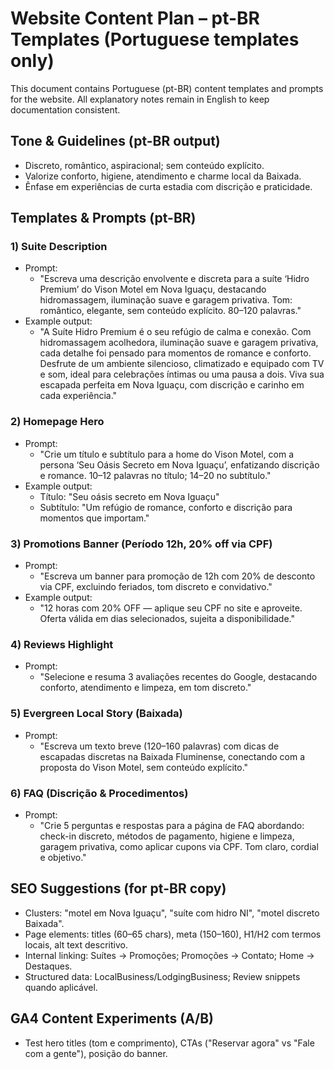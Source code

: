 # Website Content Plan – pt-BR Templates (Portuguese templates only)

This document contains Portuguese (pt-BR) content templates and prompts for the website. All explanatory notes remain in English to keep documentation consistent.

## Tone & Guidelines (pt-BR output)
- Discreto, romântico, aspiracional; sem conteúdo explícito.
- Valorize conforto, higiene, atendimento e charme local da Baixada.
- Ênfase em experiências de curta estadia com discrição e praticidade.

## Templates & Prompts (pt-BR)

### 1) Suite Description
- Prompt:
  - "Escreva uma descrição envolvente e discreta para a suíte ‘Hidro Premium’ do Vison Motel em Nova Iguaçu, destacando hidromassagem, iluminação suave e garagem privativa. Tom: romântico, elegante, sem conteúdo explícito. 80–120 palavras."
- Example output:
  - "A Suíte Hidro Premium é o seu refúgio de calma e conexão. Com hidromassagem acolhedora, iluminação suave e garagem privativa, cada detalhe foi pensado para momentos de romance e conforto. Desfrute de um ambiente silencioso, climatizado e equipado com TV e som, ideal para celebrações íntimas ou uma pausa a dois. Viva sua escapada perfeita em Nova Iguaçu, com discrição e carinho em cada experiência."

### 2) Homepage Hero
- Prompt:
  - "Crie um título e subtítulo para a home do Vison Motel, com a persona ‘Seu Oásis Secreto em Nova Iguaçu’, enfatizando discrição e romance. 10–12 palavras no título; 14–20 no subtítulo."
- Example output:
  - Título: "Seu oásis secreto em Nova Iguaçu"
  - Subtítulo: "Um refúgio de romance, conforto e discrição para momentos que importam."

### 3) Promotions Banner (Período 12h, 20% off via CPF)
- Prompt:
  - "Escreva um banner para promoção de 12h com 20% de desconto via CPF, excluindo feriados, tom discreto e convidativo."
- Example output:
  - "12 horas com 20% OFF — aplique seu CPF no site e aproveite. Oferta válida em dias selecionados, sujeita a disponibilidade."

### 4) Reviews Highlight
- Prompt:
  - "Selecione e resuma 3 avaliações recentes do Google, destacando conforto, atendimento e limpeza, em tom discreto."

### 5) Evergreen Local Story (Baixada)
- Prompt:
  - "Escreva um texto breve (120–160 palavras) com dicas de escapadas discretas na Baixada Fluminense, conectando com a proposta do Vison Motel, sem conteúdo explícito."

### 6) FAQ (Discrição & Procedimentos)
- Prompt:
  - "Crie 5 perguntas e respostas para a página de FAQ abordando: check-in discreto, métodos de pagamento, higiene e limpeza, garagem privativa, como aplicar cupons via CPF. Tom claro, cordial e objetivo."

## SEO Suggestions (for pt-BR copy)
- Clusters: "motel em Nova Iguaçu", "suíte com hidro NI", "motel discreto Baixada".
- Page elements: titles (60–65 chars), meta (150–160), H1/H2 com termos locais, alt text descritivo.
- Internal linking: Suítes → Promoções; Promoções → Contato; Home → Destaques.
- Structured data: LocalBusiness/LodgingBusiness; Review snippets quando aplicável.

## GA4 Content Experiments (A/B)
- Test hero titles (tom e comprimento), CTAs ("Reservar agora" vs "Fale com a gente"), posição do banner.


